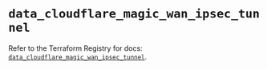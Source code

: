 # `data_cloudflare_magic_wan_ipsec_tunnel`

Refer to the Terraform Registry for docs: [`data_cloudflare_magic_wan_ipsec_tunnel`](https://registry.terraform.io/providers/cloudflare/cloudflare/5.7.1/docs/data-sources/magic_wan_ipsec_tunnel).
